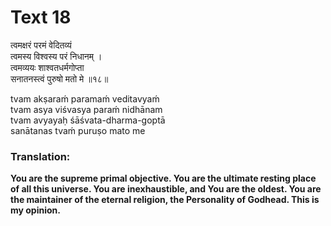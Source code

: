 # Text 18

त्वमक्षरं परमं वेदितव्यं  
त्वमस्य विश्वस्य परं निधानम् ।  
त्वमव्ययः शाश्वतधर्मगोप्ता  
सनातनस्त्वं पुरुषो मतो मे ॥१८॥

tvam akṣaraḿ paramaḿ veditavyaḿ  
tvam asya viśvasya paraḿ nidhānam  
tvam avyayaḥ śāśvata-dharma-goptā  
sanātanas tvaḿ puruṣo mato me



### Translation:

**You are the supreme primal objective. You are the ultimate resting place of all this universe. You are inexhaustible, and You are the oldest. You are the maintainer of the eternal religion, the Personality of Godhead. This is my opinion.**